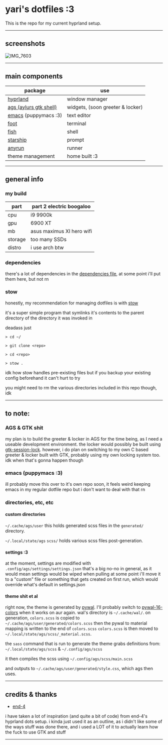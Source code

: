 # yari's dotfiles :3
This is the repo for my current hyprland setup.

___

## screenshots
![IMG_7603](https://github.com/yari-dog/hyprland-dotfiles/assets/75224849/5194337e-df5a-4a47-b9fa-a3e67e58265c)


___

## main components
| package                                                     | use                              |
|-------------------------------------------------------------|----------------------------------|
| [hyprland](https://github.com/hyprwm/Hyprland)              | window manager                   |
| [ags (aylurs gtk shell)](https://github.com/Aylur/ags)      | widgets, (soon greeter & locker) |
| [emacs](https://www.gnu.org/software/emacs/) (puppymacs :3) | text editor                      |
| [foot](https://codeberg.org/dnkl/foot)                      | terminal                         |
| [fish](https://github.com/fish-shell/fish-shell)            | shell                            |
| [starship](https://github.com/starship/starship)            | prompt                           |
| [anyrun](https://github.com/anyrun-org/anyrun)              | runner                           |
| theme management                                            | home built :3                    |

___

## general info

### my build
| part    | part 2 electric boogaloo  |
|---------|---------------------------|
| cpu     | i9 9900k                  |
| gpu     | 6900 XT                   |
| mb      | asus maximus XI hero wifi |
| storage | too many SSDs             |
| distro  | i use arch btw            |

### dependencies
there's a lot of dependencies in the [dependencies file](dependencies), at some point i'll put them here, but not rn

### stow
honestly, my recommendation for managing dotfiles is with [stow](https://www.gnu.org/software/stow/)

it's a super simple program that symlinks it's contents to the parent directory of the directory it was invoked in

deadass just

``` 
> cd ~/

> git clone <repo>

> cd <repo>

> stow .
```

idk how stow handles pre-existing files but if you backup your existing config beforehand it can't hurt to try

you might need to rm the various directories included in this repo though, idk

___

## to note:
### AGS & GTK shit
my plan is to build the greeter & locker in AGS for the time being, as I need a useable development environment.
the locker would possibly be built using [gtk-session-lock](https://github.com/Cu3PO42/gtk-session-lock).
however, i do plan on switching to my own C based greeter & locker built with GTK, probably using my own locking system too. idk when that's gonna happen though

### emacs (puppymacs :3)
ill probably move this over to it's own repo soon, it feels weird keeping emacs in my regular dotfile repo but i don't want to deal with that rn

### directories, etc, etc
#### custom directories
`~/.cache/ags/user`
this holds generated scss files in the `generated/` directory.

`~/.local/state/ags`
`scss/` holds various scss files post-generation.

#### settings :3
at the moment, settings are modified with `.config/ags/settings/settings.json`
that's a big no-no in general, as it would mean settings would be wiped when pulling
at some point i'll move it to a "custom" file or something that gets created on first run, which would override what's default in settings.json

#### theme shit et al
right now, the theme is generated by [pywal](https://github.com/dylanaraps/pywal). I'll probably switch to [pywal-16-colors](https://github.com/eylles/pywal16) when it works on aur again.
wal's directory is `~/.cache/wal/`.
on generation, `colors.scss` is copied to `~/.cache/ags/user/generated/colors.scss`
then the pywal to material mapping is written to the end of `colors.scss`
`colors.scss` is then moved to `~/.local/state/ags/scss/_material.scss`.

the `sass` command that is run to generate the theme grabs definitions from:
`~/.local/state/ags/scss` & `~/.config/ags/scss`

it then compiles the scss using `~/.config/ags/scss/main.scss`

and outputs to `~/.cache/ags/user/generated/style.css`, which ags then uses.
___

## credits & thanks
- [end-4](https://github.com/end-4)

i have taken a lot of inspiration (and quite a bit of code) from end-4's hyprland dots setup.
i kinda just used it as an outline, as i didn't like some of the ways stuff was done there, and i used a LOT of it to actually learn how the fuck to use GTK and stuff


___
